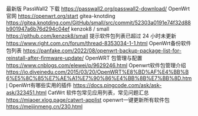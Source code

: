 最新版 PassWall2 下载
https://passwall2.org/passwall2-download/
OpenWrt官网
https://openwrt.org/start
gitea-knotding
https://gitea.knotding.com/GitHub/small/src/commit/52303a0191e74f32d88b901947a6b76d294c04ef
kenzok8 / small
https://github.com/kenzok8/small
提示软件包列表已超过 24 小时未更新
https://www.right.com.cn/forum/thread-8353034-1-1.html
OpenWrt备份软件包列表
https://panfake.com/2022/08/openwrt-backup-package-list-for-reinstall-after-firmware-update/
OpenWRT 包管理与配置
https://www.cnblogs.com/elewei/p/9629246.html
Openwrt软件包管理介绍
https://io.diveinedu.com/2015/03/20/OpenWRT%E8%BD%AF%E4%BB%B6%E5%8C%85%E7%AE%A1%E7%90%86%E4%BB%8B%E7%BB%8D.html
OpenWrt有哪些实用的插件
https://docs.pingcode.com/ask/ask-ask/323451.html
CatWrt 软件包常见应用列表，常见问题汇总
https://miaoer.xlog.page/catwrt-applist
openwrt一键更新所有软件包
https://meijinmeng.cn/230.html


